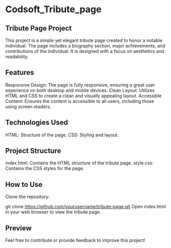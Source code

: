 # Codsoft_Tribute_page
 
## Tribute Page Project

This project is a simple yet elegant tribute page created to honor a notable individual. The page includes a biography section, major achievements, and contributions of the individual. It is designed with a focus on aesthetics and readability.

## Features

Responsive Design: The page is fully responsive, ensuring a great user experience on both desktop and mobile devices.
Clean Layout: Utilizes HTML and CSS to create a clean and visually appealing layout.
Accessible Content: Ensures the content is accessible to all users, including those using screen readers.

## Technologies Used

HTML: Structure of the page.
CSS: Styling and layout.

## Project Structure

index.html: Contains the HTML structure of the tribute page.
style.css: Contains the CSS styles for the page.

## How to Use

Clone the repository:

git clone https://github.com/yourusername/tribute-page.git
Open index.html in your web browser to view the tribute page.

## Preview

Feel free to contribute or provide feedback to improve this project!